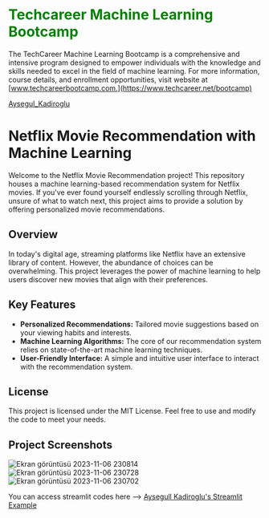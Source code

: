 <h1 style="color: green; font-size: 2em;">Techcareer Machine Learning Bootcamp</h1>


The TechCareer Machine Learning Bootcamp is a comprehensive and intensive program designed to empower individuals with the knowledge and skills needed to excel in the field of machine learning. For more information, course details, and enrollment opportunities, visit website at [www.techcareerbootcamp.com.](https://www.techcareer.net/bootcamp)

[Aysegul_Kadiroglu](https://github.com/aysegullkadiroglu/techcareer-ml-bootcamp/files/13703543/34728450253600.pdf)


<h1><b>Netflix Movie Recommendation with Machine Learning</b></h1>

Welcome to the Netflix Movie Recommendation project! 
This repository houses a machine learning-based recommendation system for Netflix movies. 
If you've ever found yourself endlessly scrolling through Netflix, unsure of what to watch next, this project aims to provide a solution by offering personalized movie recommendations.

<h2>Overview</h2>

In today's digital age, streaming platforms like Netflix have an extensive library of content. However, the abundance of choices can be overwhelming. This project leverages the power of machine learning to help users discover new movies that align with their preferences. 

## Key Features

- **Personalized Recommendations:** Tailored movie suggestions based on your viewing habits and interests.
- **Machine Learning Algorithms:** The core of our recommendation system relies on state-of-the-art machine learning techniques.
- **User-Friendly Interface:** A simple and intuitive user interface to interact with the recommendation system.

<h2>License</h2>

This project is licensed under the MIT License. Feel free to use and modify the code to meet your needs.

<h2>Project Screenshots</h2>

![Ekran görüntüsü 2023-11-06 230814](https://github.com/aysegullkadiroglu/techcareer-ml-bootcamp/assets/46954286/2249dd92-467b-4d03-a552-e11233e03d1f)
<br>
![Ekran görüntüsü 2023-11-06 230728](https://github.com/aysegullkadiroglu/techcareer-ml-bootcamp/assets/46954286/b628a5ea-2538-438d-96f7-43b82229cc30)
<br>
![Ekran görüntüsü 2023-11-06 230702](https://github.com/aysegullkadiroglu/techcareer-ml-bootcamp/assets/46954286/4a654e37-4aec-4f37-b551-08970bbf685f)


You can access streamlit codes here --> [Aysegull Kadiroglu's Streamlit Example](https://github.com/aysegullkadiroglu/streamlit-example)
